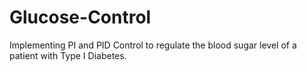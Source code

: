 # Glucose-Control
Implementing PI and PID Control to regulate the blood sugar level of a patient with Type I Diabetes.
